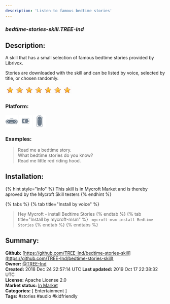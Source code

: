```yaml
---
description: 'Listen to famous bedtime stories'
---
```


### _bedtime-stories-skill.TREE-Ind_  
## Description:  
A skill that has a small selection of famous bedtime stories  provided by Librivox.

Stories are downloaded with the skill and can be listed by voice, selected by title, or chosen randomly.  
  
![](../.gitbook/assets/star.png)![](../.gitbook/assets/star.png)![](../.gitbook/assets/star.png)![](../.gitbook/assets/star.png)![](../.gitbook/assets/star.png)![](../.gitbook/assets/star.png)![](../.gitbook/assets/star.png)  
  
### Platform:  
 ![Mark I](../.gitbook/assets/mark-1-icon.png)  ![Picroft](../.gitbook/assets/picroft-icon.png)  ![Mark II](../.gitbook/assets/mark-2-icon.png)   
### Examples:  
> Read me a bedtime story.  
> What bedtime stories do you know?  
> Read me little red riding hood.  
  
## Installation:  
{% hint style="info" %}
This skill is in Mycroft Market and is thereby aproved by the Mycroft Skill testers
{% endhint %}
    
{% tabs %}
{% tab title="Install by voice" %}
> Hey Mycroft - install Bedtime Stories
{% endtab %}
  {% tab title="Install by mycroft-msm" %}
``` mycroft-msm install Bedtime Stories```
{% endtab %}
  {% endtabs %}
    
## Summary:  
**Github:** [https://github.com/TREE-Ind/bedtime-stories-skill](https://github.com/TREE-Ind/bedtime-stories-skill)  
**Owner:** [@TREE-Ind](https://github.com/TREE-Ind)  
**Created:** 2018 Dec 24 22:57:14 UTC  **Last updated:** 2019 Oct 17 22:38:32 UTC  
**License:** Apache License 2.0  
**Market status:** [In Market](https://market.mycroft.ai/skill/bedtime-stories-skill)  
**Categories:** [ Entertainment ]   
**Tags:** \#stories \#audio \#kidfriendly   
